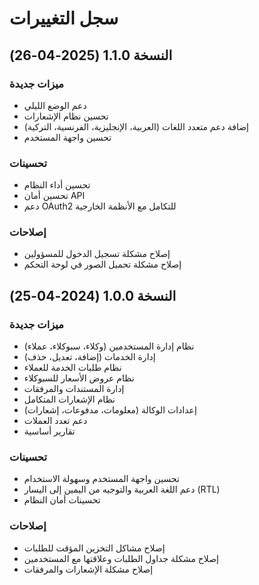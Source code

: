# سجل التغييرات

## النسخة 1.1.0 (2025-04-26)

### ميزات جديدة
- دعم الوضع الليلي
- تحسين نظام الإشعارات
- إضافة دعم متعدد اللغات (العربية، الإنجليزية، الفرنسية، التركية)
- تحسين واجهة المستخدم

### تحسينات
- تحسين أداء النظام
- تحسين أمان API
- دعم OAuth2 للتكامل مع الأنظمة الخارجية

### إصلاحات
- إصلاح مشكلة تسجيل الدخول للمسؤولين
- إصلاح مشكلة تحميل الصور في لوحة التحكم

## النسخة 1.0.0 (2024-04-25)

### ميزات جديدة
- نظام إدارة المستخدمين (وكلاء، سبوكلاء، عملاء)
- إدارة الخدمات (إضافة، تعديل، حذف)
- نظام طلبات الخدمة للعملاء
- نظام عروض الأسعار للسبوكلاء
- إدارة المستندات والمرفقات
- نظام الإشعارات المتكامل
- إعدادات الوكالة (معلومات، مدفوعات، إشعارات)
- دعم تعدد العملات
- تقارير أساسية

### تحسينات
- تحسين واجهة المستخدم وسهولة الاستخدام
- دعم اللغة العربية والتوجيه من اليمين إلى اليسار (RTL)
- تحسينات أمان النظام

### إصلاحات
- إصلاح مشاكل التخزين المؤقت للطلبات
- إصلاح مشكلة جداول الطلبات وعلاقتها مع المستخدمين
- إصلاح مشكلة الإشعارات والمرفقات
